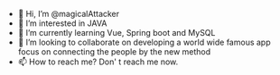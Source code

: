 - 👋 Hi, I’m @magicalAttacker
- 👀 I’m interested in JAVA
- 🌱 I’m currently learning Vue, Spring boot and MySQL
- 💞️ I’m looking to collaborate on developing a world wide famous app focus on connecting the people by the new method
- 📫 How to reach me? Don' t reach me now.

<!---
magicalAttacker/magicalAttacker is a ✨ special ✨ repository because its `README.md` (this file) appears on your GitHub profile.
You can click the Preview link to take a look at your changes.
--->
